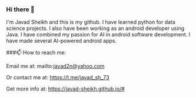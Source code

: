 ### Hi there 👋
I'm Javad Sheikh and this is my github. I have learned python for data science projects. I also have been working as an android developer using Java. I have combined my passion for AI in android software development. I have made several AI-powered android apps.



###📫 How to reach me:

Email me at: mailto:javad2n@yahoo.com

Or contact me at: https://t.me/javad_sh_73

Get more info at: https://javad-sheikh.github.io/#

<!--
**javad-sheikh/javad-sheikh** is a ✨ _special_ ✨ repository because its `README.md` (this file) appears on your GitHub profile.

Here are some ideas to get you started:

- 🔭 I’m currently working on ...
- 🌱 I’m currently learning ...
- 👯 I’m looking to collaborate on ...
- 🤔 I’m looking for help with ...
- 💬 Ask me about ...
- 😄 Pronouns: ...
- ⚡ Fun fact: ...
-->
